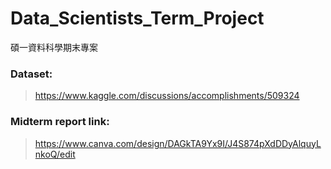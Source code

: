 # Data_Scientists_Term_Project
碩一資料科學期末專案

### Dataset:
>https://www.kaggle.com/discussions/accomplishments/509324

### Midterm report link:
>https://www.canva.com/design/DAGkTA9Yx9I/J4S874pXdDDyAlquyLnkoQ/edit